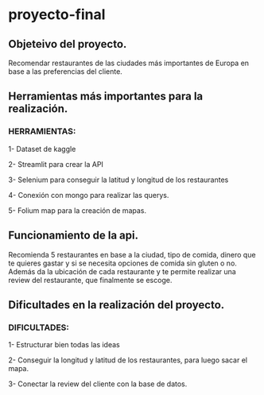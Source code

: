 # proyecto-final

## Objeteivo del proyecto.

Recomendar restaurantes de las ciudades más importantes de Europa en base a las preferencias del cliente.

## Herramientas más importantes para la realización.

### HERRAMIENTAS:

1- Dataset de kaggle

2- Streamlit para crear la API

3- Selenium para conseguir la latitud y longitud de los restaurantes

4- Conexión con mongo para realizar las querys.

5- Folium map para la creación de mapas.

## Funcionamiento de la api.

Recomienda 5 restaurantes en base a la ciudad, tipo de comida, dinero que te quieres gastar y si se necesita opciones de comida sin gluten o no.
Además da la ubicación de cada restaurante y te permite realizar una review del restaurante, que finalmente se escoge.


## Dificultades en la realización del proyecto.

### DIFICULTADES:

1- Estructurar bien todas las ideas

2- Conseguir la longitud y latitud de los restaurantes, para luego sacar el mapa.

3- Conectar la review del cliente con la base de datos.